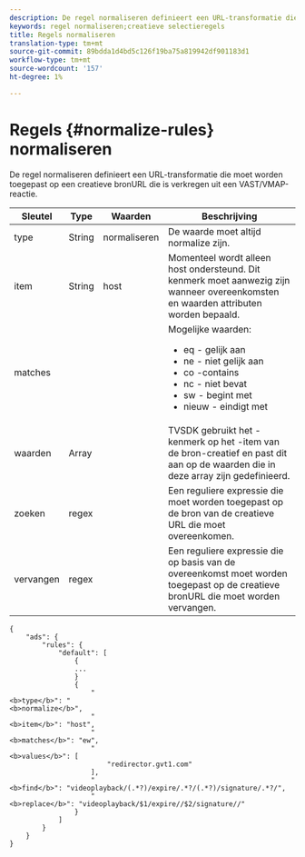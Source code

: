 ```yaml
---
description: De regel normaliseren definieert een URL-transformatie die moet worden toegepast op een creatieve bronURL die is verkregen uit een VAST/VMAP-reactie.
keywords: regel normaliseren;creatieve selectieregels
title: Regels normaliseren
translation-type: tm+mt
source-git-commit: 89bdda1d4bd5c126f19ba75a819942df901183d1
workflow-type: tm+mt
source-wordcount: '157'
ht-degree: 1%

---
```



# Regels {#normalize-rules} normaliseren

De regel normaliseren definieert een URL-transformatie die moet worden toegepast op een creatieve bronURL die is verkregen uit een VAST/VMAP-reactie.

<table id="table_ljp_tgx_hz">  
 <thead> 
  <tr> 
   <th class="entry"><b>Sleutel</b></th> 
   <th class="entry"><b>Type</b></th> 
   <th class="entry"><b>Waarden</b></th> 
   <th class="entry"><b>Beschrijving</b></th>
  </tr> 
 </thead>
 <tbody> 
  <tr> 
   <td><span class="codeph"> type</span></td> 
   <td><span class="codeph"> String</span></td> 
   <td><span class="codeph"> normaliseren</span></td> 
   <td>De waarde moet altijd <span class="codeph"> normalize</span> zijn.</td> 
  </tr> 
  <tr> 
   <td><span class="codeph"> item</span></td> 
   <td><span class="codeph"> String</span></td> 
   <td><span class="codeph"> host</span></td> 
   <td>Momenteel wordt alleen <span class="codeph"> host</span> ondersteund. Dit kenmerk moet aanwezig zijn wanneer <span class="codeph"> overeenkomsten</span> en <span class="codeph"> waarden</span> attributen worden bepaald.</td> 
  </tr> 
  <tr> 
   <td><span class="codeph"> matches</span></td> 
   <td></td> 
   <td></td> 
   <td>Mogelijke waarden:
    <ul id="ul_tnf_2hx_hz"> 
     <li><span class="codeph"> eq</span> - gelijk aan</li> 
     <li><span class="codeph"> ne</span> - niet gelijk aan</li> 
     <li><span class="codeph"> co</span> -contains</li> 
     <li><span class="codeph"> nc</span>  - niet bevat</li> 
     <li><span class="codeph"> sw</span> - begint met</li> 
     <li><span class="codeph"> nieuw</span> - eindigt met</li> 
    </ul></td> 
  </tr> 
  <tr> 
   <td><span class="codeph"> waarden</span></td> 
   <td><span class="codeph"> Array</span></td> 
   <td></td> 
   <td>TVSDK gebruikt het <span class="codeph">-kenmerk </span> op het <span class="codeph">-item</span> van de bron-creatief en past dit aan op de waarden die in deze array zijn gedefinieerd.</td> 
  </tr> 
  <tr> 
   <td><span class="codeph"> zoeken</span></td> 
   <td><span class="codeph"> regex</span></td> 
   <td></td> 
   <td> Een reguliere expressie die moet worden toegepast op de bron van de creatieve URL die moet overeenkomen.</td> 
  </tr> 
  <tr> 
   <td><span class="codeph"> vervangen</span></td> 
   <td><span class="codeph"> regex</span></td> 
   <td></td> 
   <td> Een reguliere expressie die op basis van de overeenkomst moet worden toegepast op de creatieve bronURL die moet worden vervangen.</td> 
  </tr> 
 </tbody> 
</table>

```
{
    "ads": {
        "rules": {
            "default": [
                {
                ...
                }
                {
                    "
<b>type</b>": "
<b>normalize</b>",
                    "
<b>item</b>": "host",
                    "
<b>matches</b>": "ew",
                    "
<b>values</b>": [
                        "redirector.gvt1.com"
                    ],
                    "
<b>find</b>": "videoplayback/(.*?)/expire/.*?/(.*?)/signature/.*?/",
                    "
<b>replace</b>": "videoplayback/$1/expire//$2/signature//"
                }                
            ]
        }
    }
}
```
